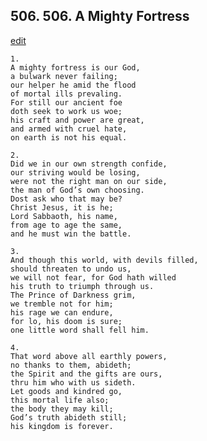 
## 506.  506. A Mighty Fortress
[edit](https://docs.google.com/document/d/1erizT3c3QKDmUd0lqSemxGFnthjLQSRR/edit?mode=html)






    1.
    A mighty fortress is our God,
    a bulwark never failing;
    our helper he amid the flood
    of mortal ills prevaling.
    For still our ancient foe
    doth seek to work us woe;
    his craft and power are great,
    and armed with cruel hate,
    on earth is not his equal.

    2.
    Did we in our own strength confide,
    our striving would be losing,
    were not the right man on our side,
    the man of God’s own choosing.
    Dost ask who that may be?
    Christ Jesus, it is he;
    Lord Sabbaoth, his name,
    from age to age the same,
    and he must win the battle.

    3.
    And though this world, with devils filled,
    should threaten to undo us,
    we will not fear, for God hath willed
    his truth to triumph through us.
    The Prince of Darkness grim,
    we tremble not for him;
    his rage we can endure,
    for lo, his doom is sure;
    one little word shall fell him.

    4.
    That word above all earthly powers,
    no thanks to them, abideth;
    the Spirit and the gifts are ours,
    thru him who with us sideth.
    Let goods and kindred go,
    this mortal life also;
    the body they may kill;
    God’s truth abideth still;
    his kingdom is forever.
